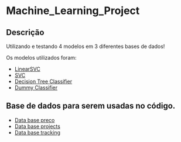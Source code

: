 # Machine_Learning_Project

## Descrição

Utilizando e testando 4 modelos em 3 diferentes bases de dados!

Os modelos utilizados foram:

- [LinearSVC](https://scikit-learn.org/stable/modules/generated/sklearn.svm.LinearSVC.html)
- [SVC](https://scikit-learn.org/stable/modules/generated/sklearn.svm.SVC.html)
- [Decision Tree Classifier](https://scikit-learn.org/stable/modules/generated/sklearn.tree.DecisionTreeClassifier.html)
- [Dummy Classifier](https://scikit-learn.org/stable/modules/generated/sklearn.dummy.DummyClassifier.html)  

## Base de dados para serem usadas no código.

- [Data base preco](https://github.com/pedrogava/Machine_Learning_Project/blob/main/precos.csv)
- [Data base projects](https://github.com/pedrogava/Machine_Learning_Project/blob/main/projects.csv)
- [Data base tracking](https://github.com/pedrogava/Machine_Learning_Project/blob/main/tracking.csv)

